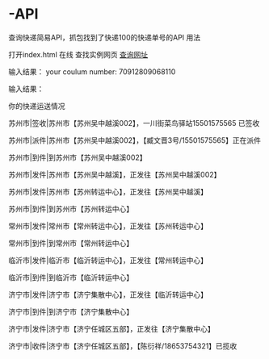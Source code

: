 # -API
查询快递简易API，抓包找到了快递100的快递单号的API
用法

 打开index.html
 在线 查找实例网页 <a href="http://1.wenzhengxueyuan.applinzi.com/order/">查询网址</a>
 
输入结果：
your coulum number:
 70912809068110

 
输入结果：

你的快递运送情况

苏州市|签收|苏州市【苏州吴中越溪002】，一川街菜鸟驿站15501575565 已签收

苏州市|派件|苏州市【苏州吴中越溪002】，【臧文晋3号/15501575565】正在派件

苏州市|到件|到苏州市【苏州吴中越溪002】

苏州市|发件|苏州市【苏州吴中越溪】，正发往【苏州吴中越溪002】

苏州市|发件|苏州市【苏州转运中心】，正发往【苏州吴中越溪】

苏州市|到件|到苏州市【苏州转运中心】

常州市|发件|常州市【常州转运中心】，正发往【苏州转运中心】

常州市|到件|到常州市【常州转运中心】

临沂市|发件|临沂市【临沂转运中心】，正发往【常州转运中心】

临沂市|到件|到临沂市【临沂转运中心】

济宁市|发件|济宁市【济宁集散中心】，正发往【临沂转运中心】

济宁市|到件|到济宁市【济宁集散中心】

济宁市|发件|济宁市【济宁任城区五部】，正发往【济宁集散中心】

济宁市|收件|济宁市【济宁任城区五部】，【陈衍祥/18653754321】已揽收
